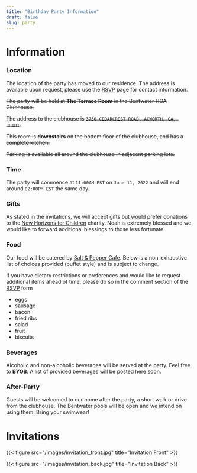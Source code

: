 ```yaml
---
title: "Birthday Party Information"
draft: false
slug: party
---
```


# Information

### Location

The location of the party has moved to our residence. The address is available upon request, please use the [RSVP](rsvp.html) page for contact information.

~~The party will be held at **The Terrace Room** in the Bentwater HOA Clubhouse.~~

~~The address to the clubhouse is `3730 CEDARCREST ROAD, ACWORTH, GA, 30101`.~~

~~This room is **downstairs** on the bottom floor of the clubhouse, and has a complete kitchen.~~

~~Parking is available all around the clubhouse in adjacent parking lots.~~


### Time

The party will commence at `11:00AM EST` on `June 11, 2022` and will end around `02:00PM EST` the same day.

### Gifts

As stated in the invitations, we will accept gifts but would prefer donations to the [New Horizons for Children](https://nhfc.org) charity. Noah is extremely blessed and we would like to forward additional blessings to those less fortunate.

### Food

Our food will be catered by [Salt &amp; Pepper Cafe](https://www.saltpeppercafe.com/). Below is a non-exhaustive list of choices provided (buffet style) and is subject to change.

If you have dietary restrictions or preferences and would like to request additional items ahead of time, please do so in the comment section of the [RSVP](/rsvp/) form

 - eggs
 - sausage
 - bacon
 - fried ribs
 - salad
 - fruit
 - biscuits

### Beverages

Alcoholic and non-alcoholic beverages will be served at the party. Feel free to **BYOB**. A list of provided beverages will be posted here soon.

### After-Party

Guests will be welcomed to our home after the party, a short walk or drive from the clubhouse. The Bentwater pools will be open and we intend on using them. Bring your swimwear!


# Invitations

{{< figure src="/images/invitation_front.jpg" title="Invitation Front" >}}

{{< figure src="/images/invitation_back.jpg" title="Invitation Back" >}}

